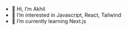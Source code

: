 - 👋 Hi, I’m Akhil
- 👀 I’m interested in Javascript, React, Tailwind
- 🌱 I’m currently learning Next.js

